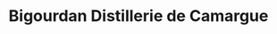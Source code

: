 ---
title: "Bigourdan Distillerie de Camargue"
url: /arles/bigourdan-distillerie-de-camargue/
shop: alcool
---